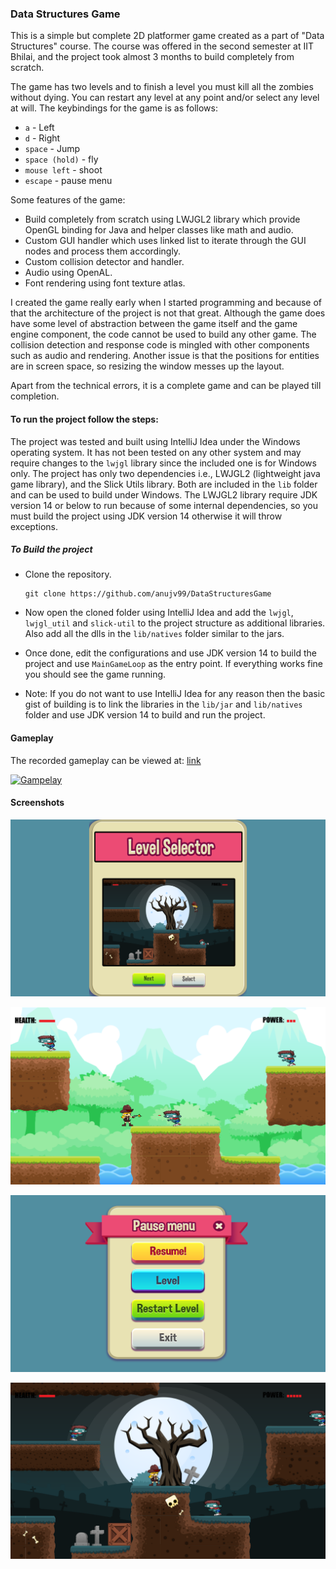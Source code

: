 ### Data Structures Game

This is a simple but complete 2D platformer game created as a part of "Data Structures" course. The course was offered in the second semester at IIT Bhilai, and the project took almost 3 months to build completely from scratch.

The game has two levels and to finish a level you must kill all the zombies without dying. You can restart any level at any point and/or select any level at will. The keybindings for the game is as follows:

- `a` - Left
- `d` - Right
- `space` - Jump
- `space (hold)` - fly
- `mouse left` - shoot
- `escape` - pause menu

Some features of the game:

- Build completely from scratch using LWJGL2 library which provide OpenGL binding for Java and helper classes like math and audio.
- Custom GUI handler which uses linked list to iterate through the GUI nodes and process them accordingly.
- Custom collision detector and handler.
- Audio using OpenAL.
- Font rendering using font texture atlas.

I created the game really early when I started programming and because of that the architecture of the project is not that great. Although the game does have some level of abstraction between the game itself and the game engine component, the code cannot be used to build any other game. The collision detection and response code is mingled with other components such as audio and rendering. Another issue is that the positions for entities are in screen space, so resizing the window messes up the layout.

Apart from the technical errors, it is a complete game and can be played till completion.

#### To run the project follow the steps:

The project was tested and built using IntelliJ Idea under the Windows operating system. It has not been tested on any other system and may require changes to the `lwjgl` library since the included one is for Windows only. The project has only two dependencies i.e., LWJGL2 (lightweight java game library), and the Slick Utils library. Both are included in the `lib` folder and can be used to build under Windows. The LWJGL2 library require JDK version 14 or below to run because of some internal dependencies, so you must build the project using JDK version 14 otherwise it will throw exceptions.

##### To Build the project

- Clone the repository.
  ```git
  git clone https://github.com/anujv99/DataStructuresGame
  ```
- Now open the cloned folder using IntelliJ Idea and add the `lwjgl`, `lwjgl_util` and `slick-util` to the project structure as additional libraries. Also add all the dlls in the `lib/natives` folder similar to the jars.

- Once done, edit the configurations and use JDK version 14 to build the project and use `MainGameLoop` as the entry point. If everything works fine you should see the game running.

-  Note: If you do not want to use IntelliJ Idea for any reason then the basic gist of building is to link the libraries in the `lib/jar` and `lib/natives` folder and use JDK version 14 to build and run the project.

#### Gameplay

The recorded gameplay can be viewed at: [link](https://www.youtube.com/watch?v=2hd3ng6bd7g)

[![Gampelay](https://img.youtube.com/vi/2hd3ng6bd7g/0.jpg)](https://www.youtube.com/watch?v=2hd3ng6bd7g)

#### Screenshots

![Level Selector](screenshots/level_selector.png)

![Level One](screenshots/level_1.png)

![Pause Menu](screenshots/pause_menu.png)

![Level Two](screenshots/level_2.png)